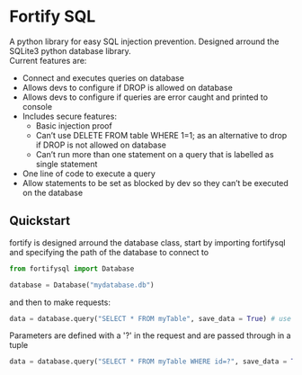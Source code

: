 # Fortify SQL
A python library for easy SQL injection prevention. Designed arround the SQLite3 python database library. <br>
Current features are:<br>
-	Connect and executes queries on database<br>
-	Allows devs to configure if DROP is allowed on database<br>
-	Allows devs to configure if queries are error caught and printed to console<br>
-	Includes secure features:<br>
    -	Basic injection proof<br>
    -	Can’t use DELETE FROM table WHERE 1=1; as an alternative to drop if DROP is not allowed on database<br>
    -	Can’t run more than one statement on a query that is labelled as single statement<br>
-	One line of code to execute a query<br>
-   Allow statements to be set as blocked by dev so they can’t be executed on the database
## Quickstart
fortify is designed arround the database class, start by importing fortifysql and specifying the path of the database to connect to
```python
from fortifysql import Database

database = Database("mydatabase.db")
```
and then to make requests:
```python
data = database.query("SELECT * FROM myTable", save_data = True) # use save_data if you want any data from the request
```
Parameters are defined with a '?' in the request and are passed through in a tuple
```python
data = database.query("SELECT * FROM myTable WHERE id=?", save_data = True, (user_id,))
```
